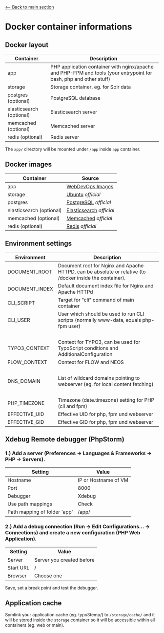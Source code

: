 [<-- Back to main section](../README.md)

# Docker container informations

## Docker layout

Container                 | Description
------------------------- | -------------------------------
app                       | PHP application container with nginx/apache and PHP-FPM and tools (your entrypoint for bash, php and other stuff)
storage                   | Storage container, eg. for Solr data
postgres (optional)       | PostgreSQL database
elasticsearch (optional)  | Elasticsearch server
memcached (optional)      | Memcached server
redis (optional)          | Redis server

The `app/` directory will be mounted under `/app` inside `app` container.

## Docker images
Container                 | Source
------------------------- | -------------------------------
app                       | [WebDevOps Images](https://registry.hub.docker.com/u/webdevops/)
storage                   | [Ubuntu](https://registry.hub.docker.com/_/ubuntu/) *official*
postgres                  | [PostgreSQL](https://registry.hub.docker.com/_/postgres/) *official*
elasticsearch (optional)  | [Elasticsearch](https://registry.hub.docker.com/_/elasticsearch/) *official*
memcached (optional)      | [Memcached](https://registry.hub.docker.com/_/memcached/) *official*
redis (optional)          | [Redis](https://registry.hub.docker.com/_/redis/) *official*

## Environment settings

Environment           | Description
--------------------- | -------------
DOCUMENT_ROOT         | Document root for Nginx and Apache HTTPD, can be absolute or relative (to /docker inside the container).
DOCUMENT_INDEX        | Default document index file for Nginx and Apache HTTPd
CLI_SCRIPT            | Target for "cli" command of main container
CLI_USER              | User which should be used to run CLI scripts (normally www-data, equals php-fpm user)
<br>                  |
TYPO3_CONTEXT         | Context for TYPO3, can be used for TypoScript conditions and AdditionalConfiguration
FLOW_CONTEXT          | Context for FLOW and NEOS
<br>                  |
DNS_DOMAIN            | List of wildcard domains pointing to webserver (eg. for local content fetching)
<br>                  |
PHP_TIMEZONE          | Timezone (date.timezone) setting for PHP (cli and fpm)
EFFECTIVE_UID         | Effective UID for php, fpm und webserver
EFFECTIVE_GID         | Effective GID for php, fpm und webserver

## Xdebug Remote debugger (PhpStorm)

### 1.) Add a server (Preferences -> Languages & Frameworks -> PHP -> Servers).

Setting                          | Value
---------------------------------| -------------
Hostname                         | IP or Hostname of VM
Port                             | 8000
Debugger                         | Xdebug  
Use path mappings                | Check
Path mapping of folder 'app'     | /app/

### 2.) Add a debug connection (Run -> Edit Configurations... -> Connections) and create a new configuration (PHP Web Application).

Setting               | Value
--------------------- | -------------
Server                | Server you created before
Start URL             | /
Browser               | Choose one

Save, set a break point and test the debugger.

## Application cache

Symlink your application cache (eg. typo3temp/) to `/storage/cache/` and it will be stored inside the `storage` container
so it will be accessible within all containers (eg. web or main).
